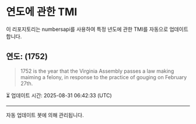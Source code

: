 
# 연도에 관한 TMI

이 리포지토리는 numbersapi를 사용하여 특정 년도에 관한 TMI를 자동으로 업데이트합니다.

## 연도: (1752)
> 1752 is the year that the Virginia Assembly passes a law making maiming a felony, in response to the practice of gouging on February 27th.

⏳ 업데이트 시간: 2025-08-31 06:42:33 (UTC)

---
자동 업데이트 봇에 의해 관리됩니다.
